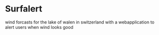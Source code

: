 # Surfalert
wind forcasts for the lake of walen in switzerland with a webapplication to alert users when wind looks good
